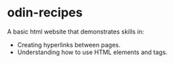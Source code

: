 # odin-recipes
A basic html website that demonstrates skills in:
- Creating hyperlinks between pages.
- Understanding how to use HTML elements and tags.